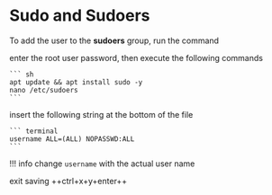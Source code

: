 # Sudo and Sudoers

To add the user to the **sudoers** group, run the command

enter the root user password, then execute the following commands

    ``` sh
    apt update && apt install sudo -y
    nano /etc/sudoers
    ```

insert the following string at the bottom of the file

    ``` terminal
    username ALL=(ALL) NOPASSWD:ALL
    ```

!!! info
    change `username` with the actual user name

exit saving ++ctrl+x+y+enter++
